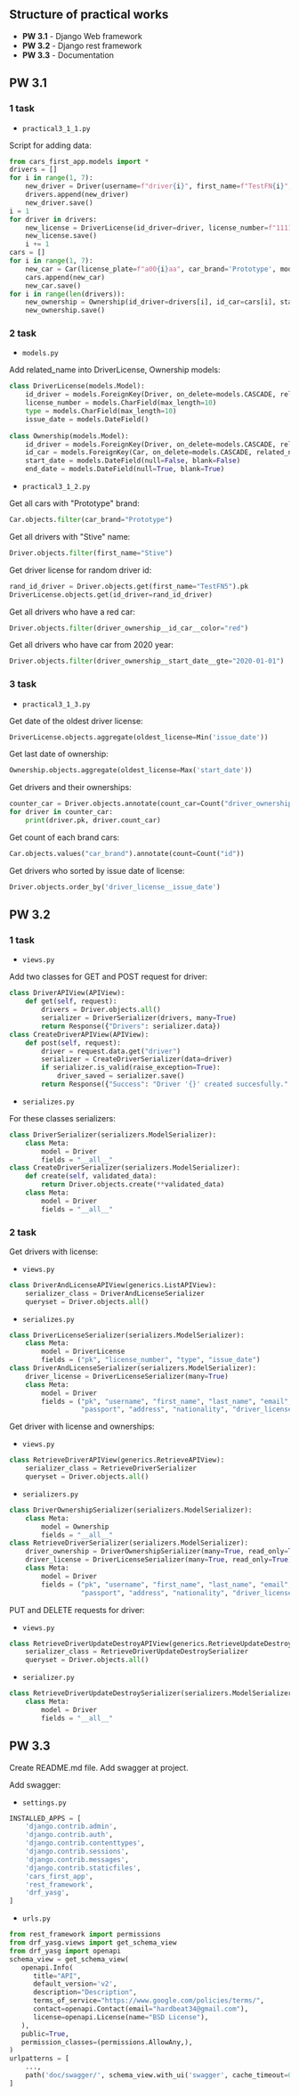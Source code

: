 ##  Structure of practical works

* **PW 3.1** - Django Web framework
* **PW 3.2** - Django rest framework
* **PW 3.3** - Documentation

## PW 3.1
### 1 task

* `practical3_1_1.py`

Script for adding data:
```python
from cars_first_app.models import *
drivers = []
for i in range(1, 7):
    new_driver = Driver(username=f"driver{i}", first_name=f"TestFN{i}", last_name=f"TestSN{i}", birthday=f"2000-07-0{i}", passport=f"111111111{i}", password="123")
    drivers.append(new_driver)
    new_driver.save()
i = 1
for driver in drivers:
    new_license = DriverLicense(id_driver=driver, license_number=f"111111111{i}", type='B', issue_date=f"2022-12-0{i}")
    new_license.save()
    i += 1
cars = []
for i in range(1, 7):
    new_car = Car(license_plate=f"a00{i}aa", car_brand='Prototype', model=f"v{i}")
    cars.append(new_car)
    new_car.save()
for i in range(len(drivers)):
    new_ownership = Ownership(id_driver=drivers[i], id_car=cars[i], start_date=f"2020-01-0{i+1}", end_date=f"2022-12-0{i+1}")
    new_ownership.save()
```

### 2 task

* `models.py`

Add related_name into DriverLicense, Ownership models:
```python
class DriverLicense(models.Model):
    id_driver = models.ForeignKey(Driver, on_delete=models.CASCADE, related_name="driver_license")
    license_number = models.CharField(max_length=10)
    type = models.CharField(max_length=10)
    issue_date = models.DateField()
    
class Ownership(models.Model):
    id_driver = models.ForeignKey(Driver, on_delete=models.CASCADE, related_name="driver_ownership")
    id_car = models.ForeignKey(Car, on_delete=models.CASCADE, related_name="car_ownership")
    start_date = models.DateField(null=False, blank=False)
    end_date = models.DateField(null=True, blank=True)
```

* `practical3_1_2.py`

Get all cars with "Prototype" brand:
```python
Car.objects.filter(car_brand="Prototype")
```

Get all drivers with "Stive" name:
```python
Driver.objects.filter(first_name="Stive")
```

Get driver license for random driver id:
```python
rand_id_driver = Driver.objects.get(first_name="TestFN5").pk
DriverLicense.objects.get(id_driver=rand_id_driver)
```

Get all drivers who have a red car:
```python
Driver.objects.filter(driver_ownership__id_car__color="red")
```

Get all drivers who have car from 2020 year:
```python
Driver.objects.filter(driver_ownership__start_date__gte="2020-01-01")
```

### 3 task

* `practical3_1_3.py`

Get date of the oldest driver license:
```python
DriverLicense.objects.aggregate(oldest_license=Min('issue_date'))
```

Get last date of ownership: 
```python
Ownership.objects.aggregate(oldest_license=Max('start_date'))
```

Get drivers and their ownerships:
```python
counter_car = Driver.objects.annotate(count_car=Count("driver_ownership"))
for driver in counter_car:
    print(driver.pk, driver.count_car)
```

Get count of each brand cars:
```python
Car.objects.values("car_brand").annotate(count=Count("id"))
```

Get drivers who sorted by issue date of license:
```python
Driver.objects.order_by('driver_license__issue_date')
```

## PW 3.2
### 1 task

* `views.py`

Add two classes for GET and POST request for driver:
```python
class DriverAPIView(APIView):
    def get(self, request):
        drivers = Driver.objects.all()
        serializer = DriverSerializer(drivers, many=True)
        return Response({"Drivers": serializer.data})
class CreateDriverAPIView(APIView):
    def post(self, request):
        driver = request.data.get("driver")
        serializer = CreateDriverSerializer(data=driver)
        if serializer.is_valid(raise_exception=True):
            driver_saved = serializer.save()
        return Response({"Success": "Driver '{}' created succesfully.".format(driver_saved.username)})
```

* `serializes.py`

For these classes serializers:
```python
class DriverSerializer(serializers.ModelSerializer):
    class Meta:
        model = Driver
        fields = "__all__"
class CreateDriverSerializer(serializers.ModelSerializer):
    def create(self, validated_data):
        return Driver.objects.create(**validated_data)
    class Meta:
        model = Driver
        fields = "__all__"
```

### 2 task

Get drivers with license:

* `views.py`

```python
class DriverAndLicenseAPIView(generics.ListAPIView):
    serializer_class = DriverAndLicenseSerializer
    queryset = Driver.objects.all()
```

* `serializes.py`

```python
class DriverLicenseSerializer(serializers.ModelSerializer):
    class Meta:
        model = DriverLicense
        fields = ("pk", "license_number", "type", "issue_date")
class DriverAndLicenseSerializer(serializers.ModelSerializer):
    driver_license = DriverLicenseSerializer(many=True)
    class Meta:
        model = Driver
        fields = ("pk", "username", "first_name", "last_name", "email", "birthday",
                  "passport", "address", "nationality", "driver_license")
```

Get driver with license and ownerships:

* `views.py`

```python
class RetrieveDriverAPIView(generics.RetrieveAPIView):
    serializer_class = RetrieveDriverSerializer
    queryset = Driver.objects.all()
```

* `serializers.py`

```python
class DriverOwnershipSerializer(serializers.ModelSerializer):
    class Meta:
        model = Ownership
        fields = "__all__"
class RetrieveDriverSerializer(serializers.ModelSerializer):
    driver_ownership = DriverOwnershipSerializer(many=True, read_only=True)
    driver_license = DriverLicenseSerializer(many=True, read_only=True)
    class Meta:
        model = Driver
        fields = ("pk", "username", "first_name", "last_name", "email", "birthday",
                  "passport", "address", "nationality", "driver_license", "driver_ownership")
```

PUT and DELETE requests for driver:

* `views.py`

```python
class RetrieveDriverUpdateDestroyAPIView(generics.RetrieveUpdateDestroyAPIView):
    serializer_class = RetrieveDriverUpdateDestroySerializer
    queryset = Driver.objects.all()
```

* `serializer.py`

```python
class RetrieveDriverUpdateDestroySerializer(serializers.ModelSerializer):
    class Meta:
        model = Driver
        fields = "__all__"
```

## PW 3.3

Create README.md file. Add swagger at project.

Add swagger:

* `settings.py`

```python
INSTALLED_APPS = [
    'django.contrib.admin',
    'django.contrib.auth',
    'django.contrib.contenttypes',
    'django.contrib.sessions',
    'django.contrib.messages',
    'django.contrib.staticfiles',
    'cars_first_app',
    'rest_framework',
    'drf_yasg',
]
```

* `urls.py`

```python
from rest_framework import permissions
from drf_yasg.views import get_schema_view
from drf_yasg import openapi
schema_view = get_schema_view(
   openapi.Info(
      title="API",
      default_version='v2',
      description="Description",
      terms_of_service="https://www.google.com/policies/terms/",
      contact=openapi.Contact(email="hardbeat34@gmail.com"),
      license=openapi.License(name="BSD License"),
   ),
   public=True,
   permission_classes=(permissions.AllowAny,),
)
urlpatterns = [
    ...,
    path('doc/swagger/', schema_view.with_ui('swagger', cache_timeout=0), name='schema-swagger-ui'),
]
```